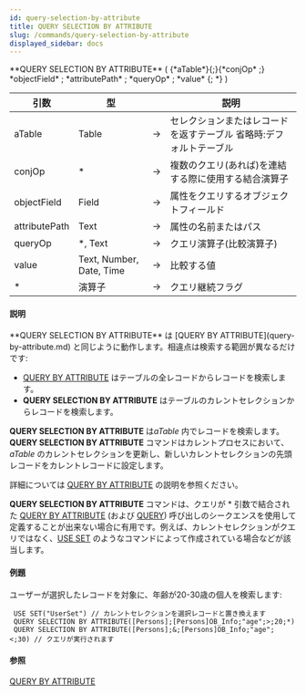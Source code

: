```yaml
---
id: query-selection-by-attribute
title: QUERY SELECTION BY ATTRIBUTE
slug: /commands/query-selection-by-attribute
displayed_sidebar: docs
---
```


<!--REF #_command_.QUERY SELECTION BY ATTRIBUTE.Syntax-->**QUERY SELECTION BY ATTRIBUTE** ( {*aTable*}{;}{*conjOp* ;} *objectField* ; *attributePath* ; *queryOp* ; *value* {; *} )<!-- END REF-->
<!--REF #_command_.QUERY SELECTION BY ATTRIBUTE.Params-->
| 引数 | 型 |  | 説明 |
| --- | --- | --- | --- |
| aTable | Table | &#8594;  | セレクションまたはレコードを返すテーブル 省略時:デフォルトテーブル |
| conjOp | * | &#8594;  | 複数のクエリ(あれば)を連結する際に使用する結合演算子 |
| objectField | Field | &#8594;  | 属性をクエリするオブジェクトフィールド |
| attributePath | Text | &#8594;  | 属性の名前またはパス |
| queryOp | *, Text | &#8594;  | クエリ演算子(比較演算子) |
| value | Text, Number, Date, Time | &#8594;  | 比較する値 |
| * | 演算子 | &#8594;  | クエリ継続フラグ |

<!-- END REF-->

#### 説明 

<!--REF #_command_.QUERY SELECTION BY ATTRIBUTE.Summary-->**QUERY SELECTION BY ATTRIBUTE** は [QUERY BY ATTRIBUTE](query-by-attribute.md) と同じように動作します。<!-- END REF-->相違点は検索する範囲が異なるだけです:

* [QUERY BY ATTRIBUTE](query-by-attribute.md) はテーブルの全レコードからレコードを検索します。
* **QUERY SELECTION BY ATTRIBUTE** はテーブルのカレントセレクションからレコードを検索します。

**QUERY SELECTION BY ATTRIBUTE** は*aTable* 内でレコードを検索します。**QUERY SELECTION BY ATTRIBUTE** コマンドはカレントプロセスにおいて、*aTable* のカレントセレクションを更新し、新しいカレントセレクションの先頭レコードをカレントレコードに設定します。

詳細については [QUERY BY ATTRIBUTE](query-by-attribute.md) の説明を参照ください。

**QUERY SELECTION BY ATTRIBUTE** コマンドは、クエリが \* 引数で結合された [QUERY BY ATTRIBUTE](query-by-attribute.md) (および [QUERY](query.md)) 呼び出しのシークエンスを使用して定義することが出来ない場合に有用です。例えば、カレントセレクションがクエリではなく、[USE SET](use-set.md) のようなコマンドによって作成されている場合などが該当します。

#### 例題 

ユーザーが選択したレコードを対象に、年齢が20-30歳の個人を検索します:

```4d
 USE SET("UserSet") // カレントセレクションを選択レコードと置き換えます
 QUERY SELECTION BY ATTRIBUTE([Persons];[Persons]OB_Info;"age";>;20;*)
 QUERY SELECTION BY ATTRIBUTE([Persons];&;[Persons]OB_Info;"age";<;30) // クエリが実行されます
```

#### 参照 

[QUERY BY ATTRIBUTE](query-by-attribute.md)  